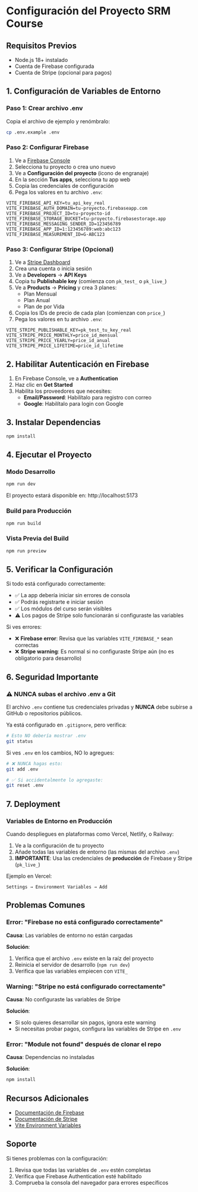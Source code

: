 # Configuración del Proyecto SRM Course

## Requisitos Previos

- Node.js 18+ instalado
- Cuenta de Firebase configurada
- Cuenta de Stripe (opcional para pagos)

## 1. Configuración de Variables de Entorno

### Paso 1: Crear archivo .env

Copia el archivo de ejemplo y renómbralo:

```bash
cp .env.example .env
```

### Paso 2: Configurar Firebase

1. Ve a [Firebase Console](https://console.firebase.google.com/)
2. Selecciona tu proyecto o crea uno nuevo
3. Ve a **Configuración del proyecto** (ícono de engranaje)
4. En la sección **Tus apps**, selecciona tu app web
5. Copia las credenciales de configuración
6. Pega los valores en tu archivo `.env`:

```env
VITE_FIREBASE_API_KEY=tu_api_key_real
VITE_FIREBASE_AUTH_DOMAIN=tu-proyecto.firebaseapp.com
VITE_FIREBASE_PROJECT_ID=tu-proyecto-id
VITE_FIREBASE_STORAGE_BUCKET=tu-proyecto.firebasestorage.app
VITE_FIREBASE_MESSAGING_SENDER_ID=123456789
VITE_FIREBASE_APP_ID=1:123456789:web:abc123
VITE_FIREBASE_MEASUREMENT_ID=G-ABC123
```

### Paso 3: Configurar Stripe (Opcional)

1. Ve a [Stripe Dashboard](https://dashboard.stripe.com/)
2. Crea una cuenta o inicia sesión
3. Ve a **Developers** → **API Keys**
4. Copia tu **Publishable key** (comienza con `pk_test_` o `pk_live_`)
5. Ve a **Products** → **Pricing** y crea 3 planes:
   - Plan Mensual
   - Plan Anual
   - Plan de por Vida
6. Copia los IDs de precio de cada plan (comienzan con `price_`)
7. Pega los valores en tu archivo `.env`:

```env
VITE_STRIPE_PUBLISHABLE_KEY=pk_test_tu_key_real
VITE_STRIPE_PRICE_MONTHLY=price_id_mensual
VITE_STRIPE_PRICE_YEARLY=price_id_anual
VITE_STRIPE_PRICE_LIFETIME=price_id_lifetime
```

## 2. Habilitar Autenticación en Firebase

1. En Firebase Console, ve a **Authentication**
2. Haz clic en **Get Started**
3. Habilita los proveedores que necesites:
   - **Email/Password**: Habilítalo para registro con correo
   - **Google**: Habilítalo para login con Google

## 3. Instalar Dependencias

```bash
npm install
```

## 4. Ejecutar el Proyecto

### Modo Desarrollo

```bash
npm run dev
```

El proyecto estará disponible en: http://localhost:5173

### Build para Producción

```bash
npm run build
```

### Vista Previa del Build

```bash
npm run preview
```

## 5. Verificar la Configuración

Si todo está configurado correctamente:

- ✅ La app debería iniciar sin errores de consola
- ✅ Podrás registrarte e iniciar sesión
- ✅ Los módulos del curso serán visibles
- ⚠️ Los pagos de Stripe solo funcionarán si configuraste las variables

Si ves errores:

- ❌ **Firebase error**: Revisa que las variables `VITE_FIREBASE_*` sean correctas
- ❌ **Stripe warning**: Es normal si no configuraste Stripe aún (no es obligatorio para desarrollo)

## 6. Seguridad Importante

### ⚠️ NUNCA subas el archivo .env a Git

El archivo `.env` contiene tus credenciales privadas y **NUNCA** debe subirse a GitHub o repositorios públicos.

Ya está configurado en `.gitignore`, pero verifica:

```bash
# Esto NO debería mostrar .env
git status
```

Si ves `.env` en los cambios, NO lo agregues:

```bash
# ❌ NUNCA hagas esto:
git add .env

# ✅ Si accidentalmente lo agregaste:
git reset .env
```

## 7. Deployment

### Variables de Entorno en Producción

Cuando despliegues en plataformas como Vercel, Netlify, o Railway:

1. Ve a la configuración de tu proyecto
2. Añade todas las variables de entorno (las mismas del archivo `.env`)
3. **IMPORTANTE**: Usa las credenciales de **producción** de Firebase y Stripe (`pk_live_`)

Ejemplo en Vercel:

```
Settings → Environment Variables → Add
```

## Problemas Comunes

### Error: "Firebase no está configurado correctamente"

**Causa**: Las variables de entorno no están cargadas

**Solución**:
1. Verifica que el archivo `.env` existe en la raíz del proyecto
2. Reinicia el servidor de desarrollo (`npm run dev`)
3. Verifica que las variables empiecen con `VITE_`

### Warning: "Stripe no está configurado correctamente"

**Causa**: No configuraste las variables de Stripe

**Solución**:
- Si solo quieres desarrollar sin pagos, ignora este warning
- Si necesitas probar pagos, configura las variables de Stripe en `.env`

### Error: "Module not found" después de clonar el repo

**Causa**: Dependencias no instaladas

**Solución**:
```bash
npm install
```

## Recursos Adicionales

- [Documentación de Firebase](https://firebase.google.com/docs)
- [Documentación de Stripe](https://stripe.com/docs)
- [Vite Environment Variables](https://vitejs.dev/guide/env-and-mode.html)

## Soporte

Si tienes problemas con la configuración:

1. Revisa que todas las variables de `.env` estén completas
2. Verifica que Firebase Authentication esté habilitado
3. Comprueba la consola del navegador para errores específicos
